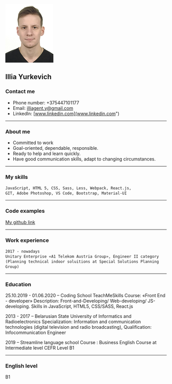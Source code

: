 ![my avatar](/cv_photo.jpg)

## Illia Yurkevich
    
### Contact me
 - Phone number: +375447101177
 - Email: [illiagent.y@gmail.com](https://www.gmail.com")
 - LinkedIn: [www.linkedin.com](www.linkedin.com")

---


### About me
- Committed to work
- Goal-oriented, dependable, responsible.
- Ready to help and learn quickly.
- Have good communication skills, adapt to changing circumstances.

---


 ### My skills
    JavaScript, HTML 5, CSS, Sass, Less, Webpack, React.js,
    GIT, Adobe Photoshop, VS Code, Bootstrap, Material-UI

---

### Code examples
   [My github link](www.linkedin.com")
   
---


### Work experience
    2017 - nowadays
    Unitary Enterprise «A1 Telekom Austria Group», Engineer II category (Planning technical indoor soluitions at Special Solutions Planning Group)

---

### Education
25.10.2019 - 01.06.2020 – Coding School TeachMeSkills 
                Course: «Front End - developer»
                Description: Front-and-Developing/ Web-developing/ JS-developing. Skills in JavaScript, HTML5, CSS/SASS, React.js 

 2013 - 2017 – Belarusian State University of Informatics and Radioelectronics
                Specialization: Information and communication technologies (digital television and radio broadcasting),
                Qualification: Infocommunication Engineer
            
 2019 – Streamline language school
                Course : Business English Course at Intermediate level CEFR Level B1

---
 ### English level
 B1
